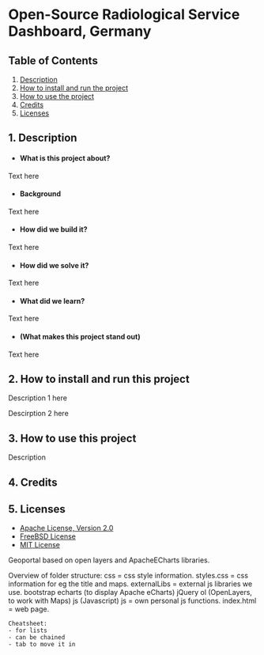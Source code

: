 # Open-Source Radiological Service Dashboard, Germany

## Table of Contents
1. [Description](##Description)
2. [How to install and run the project](##How-to-install-and-run-the-project)
3. [How to use the project](##How-to-use-the-project)
4. [Credits](##Credits)
5. [Licenses](##Licenses)

## 1. Description

- #### What is this project about?
Text here
- #### Background
Text here
- #### How did we build it?
Text here
- #### How did we solve it?
Text here
- #### What did we learn?
Text here
- #### (What makes this project stand out)
Text here

## 2. How to install and run this project
Description 1 here

Descirption 2 here

## 3. How to use this project
Description

## 4. Credits

## 5. Licenses
- [Apache License, Version 2.0](https://www.apache.org/licenses/LICENSE-2.0.txt)
- [FreeBSD License](https://www.freebsd.org/copyright/freebsd-license/)
- [MIT License](https://opensource.org/licenses/MIT)








Geoportal based on open layers and ApacheECharts libraries.

Overview of folder structure:
	css = css style information.
		styles.css = css information for eg the title and maps.
	externalLibs = external js libraries we use.
		bootstrap
		echarts (to display Apache eCharts)
		jQuery
		ol (OpenLayers, to work with Maps)
		js (Javascript)
	js = own personal js functions.
	index.html = web page.

	Cheatsheet:
	- for lists
	- can be chained
  	- tab to move it in
